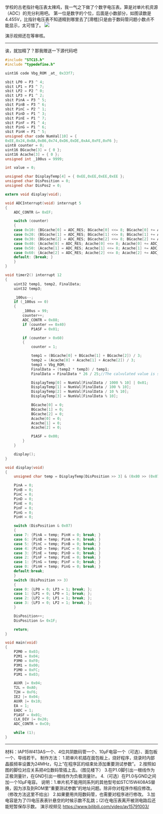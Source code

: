 学校的古老指针电压表太辣鸡，我一气之下做了个数字电压表。算是对单片机资源（ADC）的充分利用吧。
第一位是数字的个位，后面是小数部分，如图读数是4.455V，比指针电压表不知道精到哪里去了[滑稽]只是由于数码管问题小数点不能显示，太可惜了。
![](https://wvbarchive.s3-ap-northeast-1.amazonaws.com/5394048838/c2d2a8fd1e178a8206e0d8fbfd03738dab77e887.jpg)

演示视频还在等审核。
***
诶，就加精了？那我赠送一下源代码吧

````c
#include "STC15.h"
#include "typedefine.h"

uint16 code Vbg_ROM _at_ 0x33f7;

sbit LP0 = P3 ^ 4;
sbit LP1 = P3 ^ 7;
sbit LP2 = P2 ^ 0;
sbit LP3 = P1 ^ 2;
sbit PinA = P3 ^ 5;
sbit PinB = P3 ^ 6;
sbit PinC = P2 ^ 1;
sbit PinD = P1 ^ 3;
sbit PinE = P1 ^ 7;
sbit PinF = P1 ^ 4;
sbit PinG = P1 ^ 6;
sbit PinH = P1 ^ 5;
unsigned char code NumVal[10] = {
0xEE,0x24,0xBA,0xB6,0x74,0xD6,0xDE,0xA4,0xFE,0xF6 };
uint8 counter = 0;
uint16 BGcache[3] = { 0 };
uint16 Acache[3] = { 0 };
unsigned int _100us = 9999;

int value = 0;

unsigned char DisplayTemp[4] = { 0xEE,0xEE,0xEE,0xEE };
unsigned char DisPosition = 0;
unsigned char DisPos2 = 0;

extern void display(void);

void ADCInterrupt(void) interrupt 5
{
	ADC_CONTR &= 0xEF;

	switch (counter)
	{
	case 0x10: {BGcache[0] = ADC_RES; BGcache[0] <<= 8; BGcache[0] += ADC_RESL; break; }
	case 0x20: {BGcache[1] = ADC_RES; BGcache[1] <<= 8; BGcache[1] += ADC_RESL; break; }
	case 0x30: {BGcache[2] = ADC_RES; BGcache[2] <<= 8; BGcache[2] += ADC_RESL; break; }
	case 0x40: {Acache[0] = ADC_RES; Acache[0] <<= 8; Acache[0] += ADC_RESL; break; }
	case 0x50: {Acache[1] = ADC_RES; Acache[1] <<= 8; Acache[1] += ADC_RESL; break; }
	case 0x60: {Acache[2] = ADC_RES; Acache[2] <<= 8; Acache[2] += ADC_RESL; break; }
	default: {break; }
	}
}

void timer2() interrupt 12
{
	uint32 temp1, temp2, FinalData;
	uint32 temp3;

	_100us--;
	if (_100us == 0)
	{
		_100us = 99;
		counter++;
		ADC_CONTR = 0x88;
		if (counter == 0x40)
			P1ASF = 0x01;

		if (counter > 0x60)
		{
			counter = 1;

			temp1 = (BGcache[0] + BGcache[1] + BGcache[2]) / 3;
			temp2 = (Acache[0] + Acache[1] + Acache[2]) / 3;
			temp3 = Vbg_ROM;
			FinalData = (temp2 * temp3) / temp1;
			FinalData = FinalData * 26 / 25;//The calvulated value is smaller than actual.

			DisplayTemp[0] = NumVal[FinalData / 1000 % 10] | 0x01;
			DisplayTemp[1] = NumVal[FinalData / 100 % 10];
			DisplayTemp[2] = NumVal[FinalData / 10 % 10];
			DisplayTemp[3] = NumVal[FinalData % 10];

			BGcache[0] = 0;
			BGcache[1] = 0;
			BGcache[2] = 0;
			Acache[0] = 0;
			Acache[1] = 0;
			Acache[2] = 0;

			P1ASF = 0x00;
		}
	}

	display();
}

void display(void)
{
	unsigned char temp = DisplayTemp[DisPosition >> 3] & (0x80 >> (0x07 - (DisPosition & 0x07)));

	PinA = 0;
	PinB = 0;
	PinC = 0;
	PinD = 0;
	PinE = 0;
	PinF = 0;
	PinG = 0;
	PinH = 0;

	switch (DisPosition & 0x07)
	{
	case 7: {PinA = temp; PinH = 0; break; }
	case 6: {PinB = temp; PinA = 0; break; }
	case 5: {PinC = temp; PinB = 0; break; }
	case 4: {PinD = temp; PinC = 0; break; }
	case 3: {PinE = temp; PinD = 0; break; }
	case 2: {PinF = temp; PinE = 0; break; }
	case 1: {PinG = temp; PinF = 0; break; }
	case 0: {PinH = temp; PinG = 0; break; }
	default:break;
	}
	switch (DisPosition >> 3)
	{
	case 0: {LP0 = 0; LP3 = 1; break; };
	case 1: {LP1 = 0; LP0 = 1; break; };
	case 2: {LP2 = 0; LP1 = 1; break; };
	case 3: {LP3 = 0; LP2 = 1; break; };
	}

	DisPosition++;
	DisPosition &= 0x1F;

	return;
}

void main(void)
{
	P2M0 = 0x03;
	P2M1 = 0x04;
	P3M0 = 0xF0;
	P3M1 = 0x00;
	P1M0 = 0xFC;
	P1M1 = 0x03;

	AUXR |= 0x04;
	T2L = 0xA0;
	T2H = 0xF6;
	IE2 |= 0x04;
	AUXR |= 0x10;
	EA = 1;
	EADC = 1;
	P1ASF = 0x01;
	CLK_DIV |= 0x20;
	ADC_CONTR = 0xC0;

	while (1);
}
````



***
材料：IAP15W413AS一个、4位共阴数码管一个、10μF电容一个（可选）、面包板一个、导线若干。
制作方法：
1.把单片机插在面包板上，烧好程序，烧录时内部晶振频率设置为24MHz，勾上“在程序区的结束处添加重要测试参数”。
2.按照如图的脚位对应关系把4位数码管插上去。（图见楼下）
3.在P1.0脚引出一根线作为正极测量针，在GND引出一根线作为负极测量针。
4.（可选）在P1.0与GND之间加一个10μF电容。
说明：1.单片机不能用同系列的其他型号如STC15W408AS替换，因为涉及到ROM里“重要测试参数”的地址问题。除非你对程序作相应修改。（修改方法这里不给出）
2.如果要用共阳数码管，也需要对程序进行修改。
3.加电容是为了(1)电压表表针悬空的时候示数不乱跳；(2)在电压表离开被测电路后还能短暂保存示数。
演示视频见 https://www.bilibili.com/video/av15791003/
